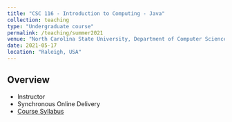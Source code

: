 ```yaml
---
title: "CSC 116 - Introduction to Computing - Java"
collection: teaching
type: "Undergraduate course"
permalink: /teaching/summer2021
venue: "North Carolina State University, Department of Computer Science"
date: 2021-05-17
location: "Raleigh, USA"
---
```


## Overview
- Instructor
- Synchronous Online Delivery
- [Course Syllabus](https://ginabai.github.io/files/Teaching/CSC116(051)_Syllabus.pdf) 
